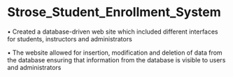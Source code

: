# Strose_Student_Enrollment_System
•	Created a database-driven web site which included different interfaces for students, instructors and administrators

•	The website allowed for insertion, modification and deletion of data from the database ensuring that information from the database is visible to users and administrators
